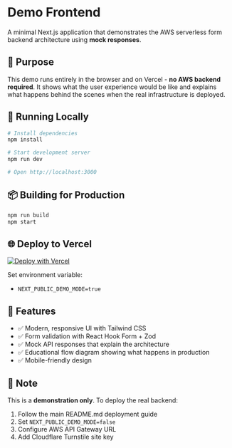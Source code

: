 # Demo Frontend

A minimal Next.js application that demonstrates the AWS serverless form backend architecture using **mock responses**.

## 🎯 Purpose

This demo runs entirely in the browser and on Vercel - **no AWS backend required**. It shows what the user experience would be like and explains what happens behind the scenes when the real infrastructure is deployed.

## 🚀 Running Locally

```bash
# Install dependencies
npm install

# Start development server
npm run dev

# Open http://localhost:3000
```

## 📦 Building for Production

```bash
npm run build
npm start
```

## 🌐 Deploy to Vercel

[![Deploy with Vercel](https://vercel.com/button)](https://vercel.com/new/clone?repository-url=https://github.com/DaltonBuilds/aws-serverless-form-backend/tree/main/example)

Set environment variable:
- `NEXT_PUBLIC_DEMO_MODE=true`

## 🎨 Features

- ✅ Modern, responsive UI with Tailwind CSS
- ✅ Form validation with React Hook Form + Zod
- ✅ Mock API responses that explain the architecture
- ✅ Educational flow diagram showing what happens in production
- ✅ Mobile-friendly design

## 📝 Note

This is a **demonstration only**. To deploy the real backend:
1. Follow the main README.md deployment guide
2. Set `NEXT_PUBLIC_DEMO_MODE=false`
3. Configure AWS API Gateway URL
4. Add Cloudflare Turnstile site key
